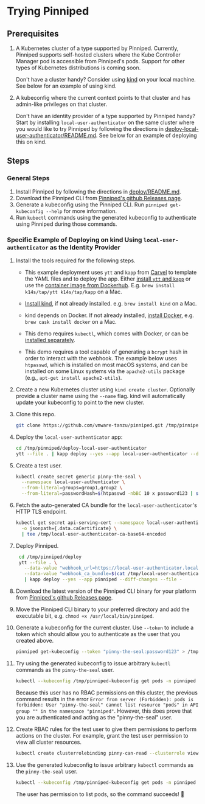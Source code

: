 # Trying Pinniped

## Prerequisites

1. A Kubernetes cluster of a type supported by Pinniped.
   Currently, Pinniped supports self-hosted clusters where the Kube Controller Manager pod
   is accessible from Pinniped's pods.
   Support for other types of Kubernetes distributions is coming soon.

   Don't have a cluster handy? Consider using [kind](https://kind.sigs.k8s.io/) on your local machine.
   See below for an example of using kind.

1. A kubeconfig where the current context points to that cluster and has admin-like
   privileges on that cluster.

   Don't have an identity provider of a type supported by Pinniped handy?
   Start by installing `local-user-authenticator` on the same cluster where you would like to try Pinniped
   by following the directions in [deploy-local-user-authenticator/README.md](../deploy-local-user-authenticator/README.md).
   See below for an example of deploying this on kind.

## Steps

### General Steps

1. Install Pinniped by following the directions in [deploy/README.md](../deploy/README.md).
1. Download the Pinniped CLI from [Pinniped's github Releases page](https://github.com/vmware-tanzu/pinniped/releases/latest).
1. Generate a kubeconfig using the Pinniped CLI. Run `pinniped get-kubeconfig --help` for more information.
1. Run `kubectl` commands using the generated kubeconfig to authenticate using Pinniped during those commands.

### Specific Example of Deploying on kind Using `local-user-authenticator` as the Identity Provider

1. Install the tools required for the following steps.

   - This example deployment uses `ytt` and `kapp` from [Carvel](https://carvel.dev/) to template the YAML files
     and to deploy the app.
     Either [install `ytt` and `kapp`](https://carvel.dev/) or use the [container image from Dockerhub](https://hub.docker.com/r/k14s/image/tags).
     E.g. `brew install k14s/tap/ytt k14s/tap/kapp` on a Mac.

   -  [Install kind](https://kind.sigs.k8s.io/docs/user/quick-start/), if not already installed. e.g. `brew install kind` on a Mac.

   - kind depends on Docker. If not already installed, [install Docker](https://docs.docker.com/get-docker/), e.g. `brew cask install docker` on a Mac.

   - This demo requires `kubectl`, which comes with Docker, or can be [installed separately](https://kubernetes.io/docs/tasks/tools/install-kubectl/).

   - This demo requires a tool capable of generating a `bcrypt` hash in order to interact with
     the webhook. The example below uses `htpasswd`, which is installed on most macOS systems, and can be
     installed on some Linux systems via the `apache2-utils` package (e.g., `apt-get install
     apache2-utils`).

1. Create a new Kubernetes cluster using `kind create cluster`. Optionally provide a cluster name using the `--name` flag.
   kind will automatically update your kubeconfig to point to the new cluster.

1. Clone this repo.

    ```bash
    git clone https://github.com/vmware-tanzu/pinniped.git /tmp/pinniped --depth 1
    ```

1. Deploy the `local-user-authenticator` app:

    ```bash
    cd /tmp/pinniped/deploy-local-user-authenticator
    ytt --file . | kapp deploy --yes --app local-user-authenticator --diff-changes --file -
    ```

1. Create a test user.

   ```bash
   kubectl create secret generic pinny-the-seal \
     --namespace local-user-authenticator \
     --from-literal=groups=group1,group2 \
     --from-literal=passwordHash=$(htpasswd -nbBC 10 x password123 | sed -e "s/^x://")
   ```

1. Fetch the auto-generated CA bundle for the `local-user-authenticator`'s HTTP TLS endpoint.

   ```bash
   kubectl get secret api-serving-cert --namespace local-user-authenticator \
     -o jsonpath={.data.caCertificate} \
     | tee /tmp/local-user-authenticator-ca-base64-encoded
   ```
1. Deploy Pinniped.

   ```bash
    cd /tmp/pinniped/deploy
    ytt --file . \
      --data-value "webhook_url=https://local-user-authenticator.local-user-authenticator.svc/authenticate" \
      --data-value "webhook_ca_bundle=$(cat /tmp/local-user-authenticator-ca-base64-encoded)" \
      | kapp deploy --yes --app pinniped --diff-changes --file -
   ```

1. Download the latest version of the Pinniped CLI binary for your platform
   from [Pinniped's github Releases page](https://github.com/vmware-tanzu/pinniped/releases/latest).

1. Move the Pinniped CLI binary to your preferred directory and add the executable bit,
   e.g. `chmod +x /usr/local/bin/pinniped`.

1. Generate a kubeconfig for the current cluster. Use `--token` to include a token which should
   allow you to authenticate as the user that you created above.

   ```bash
   pinniped get-kubeconfig --token "pinny-the-seal:password123" > /tmp/pinniped-kubeconfig
   ```

1. Try using the generated kubeconfig to issue arbitrary `kubectl` commands as
   the `pinny-the-seal` user.

   ```bash
   kubectl --kubeconfig /tmp/pinniped-kubeconfig get pods -n pinniped
   ```

   Because this user has no RBAC permissions on this cluster, the previous command
   results in the error `Error from server (Forbidden): pods is forbidden: User "pinny-the-seal" cannot list resource "pods" in API group "" in the namespace "pinniped"`.
   However, this does prove that you are authenticated and acting as the "pinny-the-seal" user.

1. Create RBAC rules for the test user to give them permissions to perform actions on the cluster.
   For example, grant the test user permission to view all cluster resources.

   ```bash
   kubectl create clusterrolebinding pinny-can-read --clusterrole view --user pinny-the-seal
   ```

1. Use the generated kubeconfig to issue arbitrary `kubectl` commands as the `pinny-the-seal` user.

   ```bash
   kubectl --kubeconfig /tmp/pinniped-kubeconfig get pods -n pinniped
   ```

   The user has permission to list pods, so the command succeeds! 🎉
